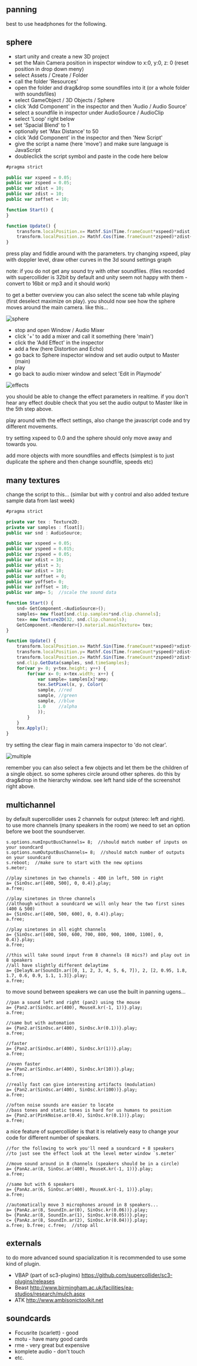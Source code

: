 panning
--------------------

best to use headphones for the following.

sphere
--

* start unity and create a new 3D project
* set the Main Camera position in inspector window to x:0, y:0, z: 0 (reset position in drop down meny)
* select Assets / Create / Folder
* call the folder 'Resources'
* open the folder and drag&drop some soundfiles into it (or a whole folder with soundsfiles)
* select GameObject / 3D Objects / Sphere
* click 'Add Component' in the inspector and then 'Audio / Audio Source'
* select a soundfile in inspector under AudioSource / AudioClip
* select 'Loop' right below
* set 'Spacial Blend' to 1
* optionally set 'Max Distance' to 50
* click 'Add Component' in the inspector and then 'New Script'
* give the script a name (here 'move') and make sure language is JavaScript
* doubleclick the script symbol and paste in the code here below

```javascript
#pragma strict

public var xspeed = 0.05;
public var zspeed = 0.05;
public var xdist = 10;
public var zdist = 10;
public var zoffset = 10;

function Start() {
}

function Update() {
    transform.localPosition.x= Mathf.Sin(Time.frameCount*xspeed)*xdist;
    transform.localPosition.z= Mathf.Cos(Time.frameCount*zspeed)*zdist+zoffset;
}
```

press play and fiddle around with the parameters. try changing xspeed, play with doppler level, draw other curves in the 3d sound settings graph

note: if you do not get any sound try with other soundfiles. (files recorded with supercollider is 32bit by default and unity seem not happy with them - convert to 16bit or mp3 and it should work)

to get a better overview you can also select the scene tab while playing (first deselect maximize on play). you should now see how the sphere moves around the main camera. like this...

![sphere](00sphere.png?raw=true "sphere")

* stop and open Window / Audio Mixer
* click '+' to add a mixer and call it something (here 'main')
* click the 'Add Effect' in the inspector
* add a few (here Distortion and Echo)
* go back to Sphere inspector window and set audio output to Master (main)
* play
* go back to audio mixer window and select 'Edit in Playmode'

![effects](01effects.png?raw=true "effects")

you should be able to change the effect parameters in realtime. if you don't hear any effect double check that you set the audio output to Master like in the 5th step above.

play around with the effect settings, also change the javascript code and try different movements.

try setting xspeed to 0.0 and the sphere should only move away and towards you.

add more objects with more soundfiles and effects (simplest is to just duplicate the sphere and then change soundfile, speeds etc)

many textures
--

change the script to this... (similar but with y control and also added texture sample data from last week)

```javascript
#pragma strict

private var tex : Texture2D;
private var samples : float[];
public var snd : AudioSource;

public var xspeed = 0.05;
public var yspeed = 0.015;
public var zspeed = 0.05;
public var xdist = 10;
public var ydist = 3;
public var zdist = 10;
public var xoffset = 0;
public var yoffset= 0;
public var zoffset = 10;
public var amp= 5;  //scale the sound data

function Start() {
    snd= GetComponent.<AudioSource>();
    samples= new float[snd.clip.samples*snd.clip.channels];
    tex= new Texture2D(32, snd.clip.channels);
    GetComponent.<Renderer>().material.mainTexture= tex;
}

function Update() {
    transform.localPosition.x= Mathf.Sin(Time.frameCount*xspeed)*xdist+xoffset;
    transform.localPosition.y= Mathf.Cos(Time.frameCount*yspeed)*zdist+yoffset;
    transform.localPosition.z= Mathf.Sin(Time.frameCount*zspeed)*zdist+zoffset;
    snd.clip.GetData(samples, snd.timeSamples);
    for(var y= 0; y<tex.height; y++) {
        for(var x= 0; x<tex.width; x++) {
            var sample= samples[x]*amp;
            tex.SetPixel(x, y, Color(
            sample,	//red
            sample,	//green
            sample,	//blue
            1.0		//alpha
            ));
        }
    }
    tex.Apply();
}
```
try setting the clear flag in main camera inspector to 'do not clear'.

![multiple](02multiple.png?raw=true "multiple")

remember you can also select a few objects and let them be the children of a single object. so some spheres circle around other spheres. do this by drag&drop in the hierarchy window. see left hand side of the screenshot right above.

multichannel
--

by default supercollider uses 2 channels for output (stereo: left and right).
to use more channels (many speakers in the room) we need to set an option before we boot the soundserver.

```supercollider
s.options.numInputBusChannels= 8;  //should match number of inputs on your soundcard
s.options.numOutputBusChannels= 8;  //should match number of outputs on your soundcard
s.reboot;  //make sure to start with the new options
s.meter;

//play sinetones in two channels - 400 in left, 500 in right
a= {SinOsc.ar([400, 500], 0, 0.4)}.play;
a.free;

//play sinetones in three channels
//although without a soundcard we will only hear the two first sines (400 & 500) 
a= {SinOsc.ar([400, 500, 600], 0, 0.4)}.play;
a.free;

//play sinetones in all eight channels
a= {SinOsc.ar([400, 500, 600, 700, 800, 900, 1000, 1100], 0, 0.4)}.play;
a.free;

//this will take sound input from 8 channels (8 mics?) and play out in 8 speakers
//all have slightly different delaytime
a= {DelayN.ar(SoundIn.ar([0, 1, 2, 3, 4, 5, 6, 7]), 2, [2, 0.95, 1.8, 1.7, 0.6, 0.9, 1.1, 1.3]}.play;
a.free;
```

to move sound between speakers we can use the built in panning ugens...

```supercollider
//pan a sound left and right (pan2) using the mouse 
a= {Pan2.ar(SinOsc.ar(400), MouseX.kr(-1, 1))}.play;
a.free;

//same but with automation
a= {Pan2.ar(SinOsc.ar(400), SinOsc.kr(0.1))}.play;
a.free;

//faster
a= {Pan2.ar(SinOsc.ar(400), SinOsc.kr(1))}.play;
a.free;

//even faster
a= {Pan2.ar(SinOsc.ar(400), SinOsc.kr(10))}.play;
a.free;

//really fast can give interesting artifacts (modulation)
a= {Pan2.ar(SinOsc.ar(400), SinOsc.kr(100))}.play;
a.free;

//often noise sounds are easier to locate
//bass tones and static tones is hard for us humans to position
a= {Pan2.ar(PinkNoise.ar(0.4), SinOsc.kr(0.1))}.play;
a.free;
```
a nice feature of supercollider is that it is relatively easy to change your code for different number of speakers.

```supercollider
//for the following to work you'll need a soundcard + 8 speakers
//to just see the effect look at the level meter window `s.meter` 

//move sound around in 8 channels (speakers should be in a circle)
a= {PanAz.ar(8, SinOsc.ar(400), MouseX.kr(-1, 1))}.play;
a.free;

//same but with 6 speakers
a= {PanAz.ar(6, SinOsc.ar(400), MouseX.kr(-1, 1))}.play;
a.free;

//automatically move 3 microphones around in 8 speakers...
a= {PanAz.ar(8, SoundIn.ar(0), SinOsc.kr(0.06))}.play;
b= {PanAz.ar(8, SoundIn.ar(1), SinOsc.kr(0.05))}.play;
c= {PanAz.ar(8, SoundIn.ar(2), SinOsc.kr(0.04))}.play;
a.free; b.free; c.free;  //stop all
```

externals
--

to do more advanced sound spacialization it is recommended to use some kind of plugin.

* VBAP (part of sc3-plugins) <https://github.com/supercollider/sc3-plugins/releases>
* Beast <http://www.birmingham.ac.uk/facilities/ea-studios/research/mulch.aspx>
* ATK <http://www.ambisonictoolkit.net>

soundcards
--

* Focusrite (scarlett) - good
* motu - have many good cards
* rme - very great but expensive
* komplete audio - don't touch
* etc.
